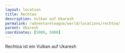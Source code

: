 ```yaml
---
layout: location
title: Rechtoa
description: Vulkan auf Ukaresh
permalink: /adventureleague/world/locations/rechtoa/
parent: Ukaresh
coordinates: [5000, 5000]
---
```


Rechtoa ist ein Vulkan auf Ukaresh
